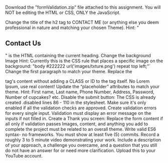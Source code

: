 Download the "formValidation.zip" file attached to this assignment. You will NOT be editing the HTML or CSS, ONLY the JavaScript.

Change the title of the h2 tag to CONTACT ME (or anything else you deem professional in nature and matching your chosen Theme).
Hint: "<h2><strong>Contact</strong> Us</h2>" is the HTML containing the current heading.
Change the background Image
Hint: Currently this is the CSS rule that places a specific image on the background:  "body #222222 url('images/txture.png') repeat top left;"`
Change the first paragraph to match your theme. Replace the <p> tag's content without adding a CLASS or ID to the tag itself. No Lorem Ipsum, use real content!
Update the “placeholder” attributes to match your theme.
Hint: First name, Last name, Phone Number, Address, Password, Number of cupcakes? etc.
Disable the submit button:
The CSS is already created .disabled
lines 86 - 110 in the stylesheet.
Make sure it's only enabled if all the validation checks are approved.
Create validation errors for every single input.
Validation must display an error message on the inputs if not filled in.
Create a Thank you screen:
Replace the form content if all only if validation passes
Images, content, and anything you add to complete the project must be related to an overall theme.
Write valid ES6 syntax- no frameworks.
You must show at least five (5) commits.
Record a roughly 3 to 5 minute video demonstrating your work. Include a description of your approach, a challenge you overcame, and a question that you still do not have an answer for or need more clarification. Upload this to your YouTube account.
